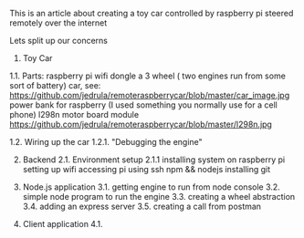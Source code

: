 This is an article about creating a toy car controlled by raspberry pi steered remotely over the internet

Lets split up our concerns

1. Toy Car

1.1. Parts:
  raspberry pi 
  wifi dongle
  a 3 wheel ( two engines run from some sort of battery) car, see: https://github.com/jedrula/remoteraspberrycar/blob/master/car_image.jpg 
  power bank for raspberry (I used something you normally use for a cell phone) 
  l298n motor board module https://github.com/jedrula/remoteraspberrycar/blob/master/l298n.jpg

1.2. Wiring up the car
1.2.1. "Debugging the engine"

2. Backend
2.1. Environment setup
2.1.1 installing system on raspberry pi 
      setting up wifi
      accessing pi using ssh
      npm && nodejs
      installing git

3. Node.js application
3.1. getting engine to run from node console
3.2. simple node program to run the engine
3.3. creating a wheel abstraction
3.4. adding an express server
3.5. creating a call from postman

4. Client application
4.1. 
      
      
      
  
